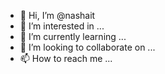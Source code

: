 - 👋 Hi, I’m @nashait
- 👀 I’m interested in ...
- 🌱 I’m currently learning ...
- 💞️ I’m looking to collaborate on ...
- 📫 How to reach me ...

<!---
nashait/nashait is a ✨ special ✨ repository because its `README.md` (this file) appears on your GitHub profile.
You can click the Preview link to take a look at your changes.
--->
